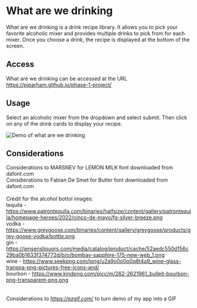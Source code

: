 # What are we drinking

What are we drinking is a drink recipe library. It allows you to pick your favorite alcoholic mixer and provides multiple drinks to pick from for each mixer. Once you choose a drink, the recipe is displayed at the bottom of the screen.

## Access

What are we drinking can be accessed at the URL https://pjparham.github.io/phase-1-project/

## Usage

Select an alcoholic mixer from the dropdown and select submit. Then click on any of the drink cards to display your recipe.

![Demo of what are we drinking](images/project-1-gif.gif)

## Considerations

Considerations to MARSNEV for LEMON MILK font downloaded from dafont.com <br />
Consdierations to Fabian De Smet for Butler font downloaded from dafont.com <br />
<br />
Credit for the alcohol bottol images: <br />
tequila - https://www.patrontequila.com/binaries/halfsize/content/gallery/patrontequila/homepage-heroes/2022/cinco-de-mayo/fg-silver-breeze.png <br />
vodka - https://www.greygoose.com/binaries/content/gallery/greygoose/products/grey-goose-vodka/bottle.png <br />
gin - https://jensensliquors.com/media/catalog/product/cache/52aedc550d156c29ba0b1633f374772d/b/o/bombay-sapphire-175-new-web_1.png <br />
wine - https://www.seekpng.com/ipng/u2a9o0o0o0q8t4a9_wine-glass-transpa-png-pictures-free-icons-and/ <br />
bourbon - https://www.kindpng.com/picc/m/262-2621961_bulleit-bourbon-png-transparent-png.png <br />
<br/> <br />
Considerations to https://ezgif.com/ to turn demo of my app into a GIF